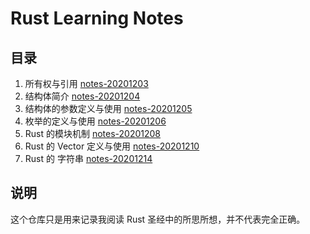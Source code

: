 # Rust Learning Notes

## 目录

  1. 所有权与引用 [notes-20201203](./docs/20201203.md)
  2. 结构体简介 [notes-20201204](./docs/20201204.md)
  3. 结构体的参数定义与使用 [notes-20201205](./docs/20201205.md)
  4. 枚举的定义与使用 [notes-20201206](./docs/20201206.md)
  5. Rust 的模块机制 [notes-20201208](./docs/20201208.md)
  6. Rust 的 Vector 定义与使用 [notes-20201210](./docs/20201210.md)
  7. Rust 的 字符串 [notes-20201214](./docs/20201214.md)
## 说明

这个仓库只是用来记录我阅读 Rust 圣经中的所思所想，并不代表完全正确。

